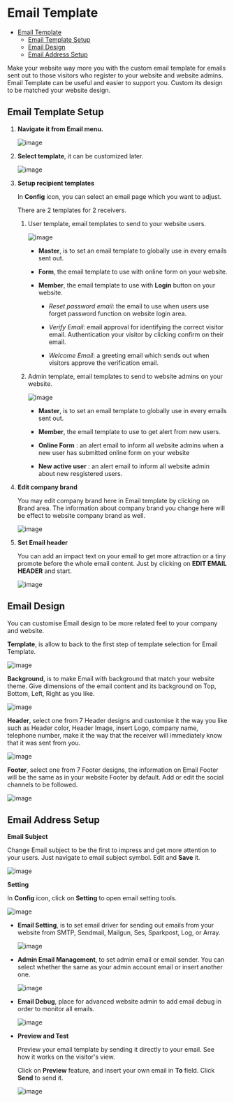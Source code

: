 # Email Template

- [Email Template](#email-template)
  - [Email Template Setup](#email-template-setup)
  - [Email Design](#email-design)
  - [Email Address Setup](#email-address-setup)

Make your website way more you with the custom email template for emails sent out to those visitors who register to your website and website admins. Email Template can be useful and easier to support you. Custom its design to be matched your website design.

## Email Template Setup

1. **Navigate it from Email menu.**

    ![image](images/email_template/img_email_01_menu.png)

2. **Select template**, it can be customized later.

    ![image](images/email_template/img_email_02_template.png)

3. **Setup recipient templates**

    In **Config** icon, you can select an email page which you want to adjust.

    There are 2 templates for 2 receivers.

    1. User template, email templates to send to your website users.

        ![image](images/email_template/img_email_03_user_menu.png)

         -   **Master**, is to set an email template to globally use in every emails sent out.

         -   **Form**, the email template to use with online form on your website.

         -   **Member**, the email template to use with **Login** button on your website.

              -   _Reset password email_: the email to use when users use forget password function on website login area.

              -   _Verify Email_: email approval for identifying the correct visitor email. Authentication your visitor by clicking confirm on their email.

              -   _Welcome Email_: a greeting email which sends out when visitors approve the verification email.

    2. Admin template, email templates to send to website admins on your website.

        ![image](images/email_template/img_email_04_admin_menu.png)

         -   **Master**, is to set an email template to globally use in every emails sent out.

         -   **Member**, the email template to use to get alert from new users.
  
         -   **Online Form** : an alert email to inform all website admins when a new user has submitted online form on your website
 
         - **New active user** : an alert email to inform all website admin about new resgistered users.

4. **Edit company brand**

    You may edit company brand here in Email template by clicking on Brand area. The information about company brand you change here will be effect to website company brand as well.

    ![image](images/email_template/img_email_05_brand.png)

5. **Set Email header**

    You can add an impact text on your email to get more attraction or a tiny promote before the whole email content. Just by clicking on **EDIT EMAIL HEADER** and start.

    ![image](images/email_template/img_email_06_edit_header.png)

## Email Design

You can customise Email design to be more related feel to your company and website.

**Template**, is allow to back to the first step of template selection for Email Template.

![image](images/email_template/img_email_02_template.png)

**Background**, is to make Email with background that match your website theme. Give dimensions of the email content and its background on Top, Bottom, Left, Right as you like.

![image](images/admin_interface/img_email_02_background.png)

**Header**, select one from 7 Header designs and customise it the way you like such as Header color, Header Image, insert Logo, company name, telephone number, make it the way that the receiver will immediately know that it was sent from you.

![image](images/admin_interface/img_email_03_header.png)

**Footer**, select one from 7 Footer designs, the information on Email Footer will be the same as in your website Footer by default. Add or edit the social channels to be followed.

![image](images/admin_interface/img_email_04_footer.png)

## Email Address Setup

**Email Subject**

Change Email subject to be the first to impress and get more attention to your users. Just navigate to email subject symbol. Edit and **Save** it.

![image](images/email_template/img_email_07_subject.png)

**Setting**

In **Config** icon, click on **Setting** to open email setting tools.

![image](images/email_template/img_email_08_setting_menu.png)

-   **Email Setting**, is to set email driver for sending out emails from your website from SMTP, Sendmail, Mailgun, Ses, Sparkpost, Log, or Array.

    ![image](images/email_template/img_email_09_setting.png)

-   **Admin Email Management**, to set admin email or email sender. You can select whether the same as your admin account email or insert another one.

    ![image](images/email_template/img_email_10_setting_admin.png)

-   **Email Debug**, place for advanced website admin to add email debug in order to monitor all emails.

    ![image](images/email_template/img_email_11_setting_debug.png)

-   **Preview and Test**

    Preview your email template by sending it directly to your email. See how it works on the visitor's view.

    Click on **Preview** feature, and insert your own email in **To** field. Click **Send** to send it.

    ![image](images/email_template/img_email_12_send_preview.png)